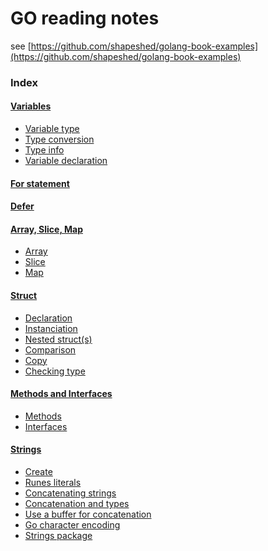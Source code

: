 # GO reading notes
see [https://github.com/shapeshed/golang-book-examples](https://github.com/shapeshed/golang-book-examples)

### Index

#### [Variables](variables.md)
* <a name="type">[Variable type](variables.md#variabletype)</a>
* <a name="conv">[Type conversion](variables.md#typeconversion)</a>
* <a name="info">[Type info](variables.md#typeinfo)</a>
* <a name="decl">[Variable declaration](variables.md#variabledeclaration)</a>

#### <a name="for">[For statement](fordefer.md#for)</a>

#### <a name="defer">[Defer](fordefer.md#defer)</a>

#### <a name="arrayslicemap">[Array, Slice, Map](arrayslicemap.md)</a>
* <a name="array">[Array](arrayslicemap.md#array)</array>
* <a name="slice">[Slice](arrayslicemap.md#slice)</slice>
* <a name="map">[Map](arrayslicemap.md#map)</a>

#### <a name="struct">[Struct](struct.md)</a>
* <a name="struct_decl">[Declaration](struct.md#decl)</a>
* <a name="struct_inst">[Instanciation](struct.md#inst)</a>
* <a name="struct_nested">[Nested struct(s)](struct.md#nested)</a>
* <a name="struct_comp">[Comparison](struct.md#comp)</a>
* <a name="struct_copy">[Copy](struct.md#copy)</a>
* <a name="check">[Checking type](struct.md#check)</a>


#### <a name="mi">[Methods and Interfaces](methodsinterfaces.md)</a>
* <a name="mi_methods">[Methods](methodsinterfaces.md#methods)</a>
* <a name="mi_interfaces">[Interfaces](methodsinterfaces.md#interfaces)</a>

#### <a name="strings">[Strings](strings.md)</a>
* <a name="strings_create">[Create](strings.md)</a>
* <a name="strings_runes">[Runes literals](strings.md#runes)</a>
* <a name="strings_concat">[Concatenating strings](strings.md#concat)</a>
* <a name="strings_types">[Concatenation and types](strings.md#types)</a>
* <a name="strings_buffer">[Use a buffer for concatenation](strings.md#buffer)</a>
* <a name="strings_encoding">[Go character encoding](strings.md#encoding)</a>
* <a name="strings_pkg">[Strings package](strings.md#pkg)</a>
